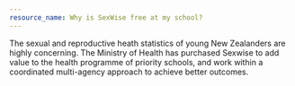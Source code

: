 ```yaml
---
resource_name: Why is SexWise free at my school?
---
```


The sexual and reproductive heath statistics of young New Zealanders are highly concerning. The Ministry of Health has purchased Sexwise to add value to the health programme of priority schools, and work within a coordinated multi-agency approach to achieve better outcomes.
